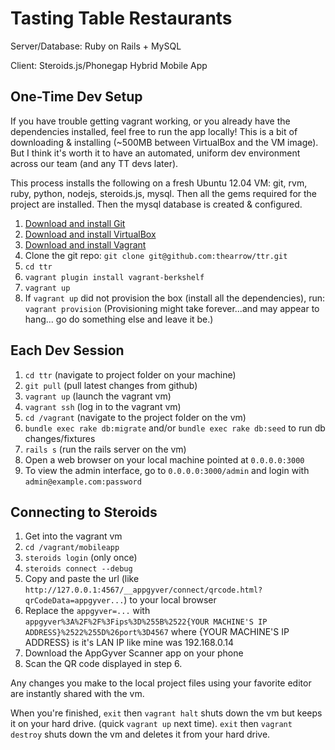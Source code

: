 Tasting Table Restaurants
=====
Server/Database: Ruby on Rails + MySQL

Client: Steroids.js/Phonegap Hybrid Mobile App


One-Time Dev Setup
-----
If you have trouble getting vagrant working, or you already have the dependencies installed, feel free to run the app locally!
This is a bit of downloading & installing (~500MB between VirtualBox and the VM image).
But I think it's worth it to have an automated, uniform dev environment across our team (and any TT devs later).


This process installs the following on a fresh Ubuntu 12.04 VM:
git, rvm, ruby, python, nodejs, steroids.js, mysql.
Then all the gems required for the project are installed.
Then the mysql database is created & configured.

1. [Download and install Git](http://git-scm.com/downloads)
2. [Download and install VirtualBox](https://www.virtualbox.org/wiki/Downloads)
3. [Download and install Vagrant](http://downloads.vagrantup.com/)
4. Clone the git repo: `git clone git@github.com:thearrow/ttr.git`
5. `cd ttr`
6. `vagrant plugin install vagrant-berkshelf`
7. `vagrant up`
8. If `vagrant up` did not provision the box (install all the dependencies), run: `vagrant provision`
(Provisioning might take forever...and may appear to hang... go do something else and leave it be.)


Each Dev Session
-----
1. `cd ttr` (navigate to project folder on your machine)
2. `git pull` (pull latest changes from github)
3. `vagrant up` (launch the vagrant vm)
4. `vagrant ssh` (log in to the vagrant vm)
5. `cd /vagrant` (navigate to the project folder on the vm)
6. `bundle exec rake db:migrate` and/or `bundle exec rake db:seed` to run db changes/fixtures
7. `rails s` (run the rails server on the vm)
8. Open a web browser on your local machine pointed at `0.0.0.0:3000`
9. To view the admin interface, go to `0.0.0.0:3000/admin` and login with `admin@example.com:password`

Connecting to Steroids
-----
1. Get into the vagrant vm
2. `cd /vagrant/mobileapp`
3. `steroids login` (only once)
4. `steroids connect --debug`
5. Copy and paste the url (like `http://127.0.0.1:4567/__appgyver/connect/qrcode.html?qrCodeData=appgyver...`) to your local browser
6. Replace the `appgyver=...` with `appgyver%3A%2F%2F%3Fips%3D%255B%2522{YOUR MACHINE'S IP ADDRESS}%2522%255D%26port%3D4567`
    where {YOUR MACHINE'S IP ADDRESS} is it's LAN IP like mine was 192.168.0.14
7. Download the AppGyver Scanner app on your phone
8. Scan the QR code displayed in step 6.

Any changes you make to the local project files using your favorite editor are instantly shared with the vm.

When you're finished, `exit` then `vagrant halt` shuts down the vm but keeps it on your hard drive. (quick `vagrant up` next time).
`exit` then `vagrant destroy` shuts down the vm and deletes it from your hard drive.